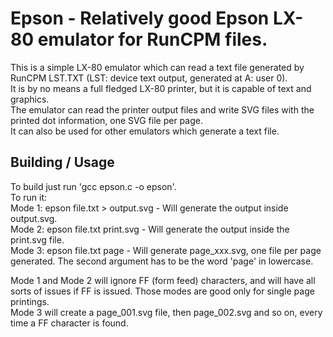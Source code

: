 # Epson - Relatively good Epson LX-80 emulator for RunCPM files.

This is a simple LX-80 emulator which can read a text file generated by RunCPM LST.TXT (LST: device text output, generated at A: user 0).<br>
It is by no means a full fledged LX-80 printer, but it is capable of text and graphics.<br>
The emulator can read the printer output files and write SVG files with the printed dot information, one SVG file per page.<br>
It can also be used for other emulators which generate a text file.

## Building / Usage

To build just run 'gcc epson.c -o epson'.<br>
To run it:<br>
Mode 1: epson file.txt > output.svg - Will generate the output inside output.svg.<br>
Mode 2: epson file.txt print.svg - Will generate the output inside the print.svg file.<br>
Mode 3: epson file.txt page - Will generate page_xxx.svg, one file per page generated. The second argument has to be the word 'page' in lowercase.<br>

Mode 1 and Mode 2 will ignore FF (form feed) characters, and will have all sorts of issues if FF is issued. Those modes are good only for single page printings.<br>
Mode 3 will create a page_001.svg file, then page_002.svg and so on, every time a FF character is found.<br>
